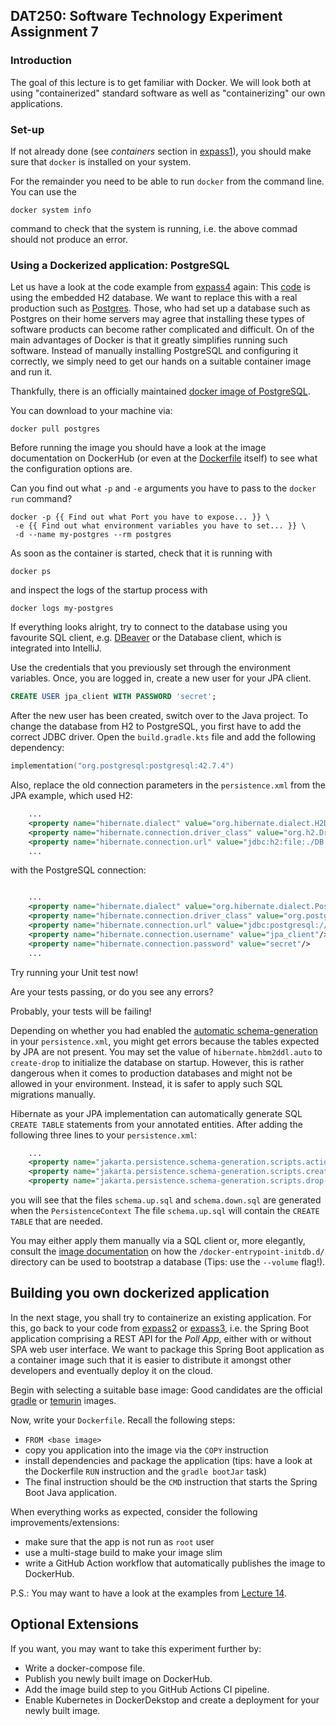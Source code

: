 ## DAT250: Software Technology Experiment Assignment 7

### Introduction 

The goal of this lecture is to get familiar with Docker.
We will look both at using "containerized" standard software as well as "containerizing" our own applications.

### Set-up

If not already done (see _containers_ section in [expass1](./expass1.md)), you should make sure that `docker` is 
installed on your system. 

For the remainder you need to be able to run `docker` from the command line.
You can use the 
```shell
docker system info
```
command to check that the system is running, i.e. the above commad should not produce an error.


### Using a Dockerized application: PostgreSQL

Let us have a look at the code example from [expass4](./expass4.md) again:
This [code](https://github.com/webminz/dat250-jpa-tutorial) is using the embedded H2 database.
We want to replace this with a real production such as [Postgres](https://www.postgresql.org/).
Those, who had set up a database such as Postgres on their home servers may agree that installing 
these types of software products can become rather complicated and difficult.
On of the main advantages of Docker is that it greatly simplifies running such software.
Instead of manually installing PostgreSQL and configuring it correctly, we simply need to get our hands
on a suitable container image and run it.

Thankfully, there is an officially maintained [docker image of PostgreSQL](https://hub.docker.com/_/postgres/).

You can download to your machine via:
```shell
docker pull postgres
```

Before running the image you should have a look at the image documentation on DockerHub (or even at the [Dockerfile](https://github.com/docker-library/postgres/blob/master/17/bullseye/Dockerfile) itself) to see what the configuration options are.

Can you find out what `-p` and `-e` arguments you have to pass to the `docker run` command?

```shell
docker -p {{ Find out what Port you have to expose... }} \
 -e {{ Find out what environment variables you have to set... }} \
 -d --name my-postgres --rm postgres
```

As soon as the container is started, check that it is running with
```shell
docker ps
```

and inspect the logs of the startup process with
```shell
docker logs my-postgres
```

If everything looks alright, try to connect to the database using you favourite SQL client, e.g. [DBeaver](https://dbeaver.io/)
or the Database client, which is integrated into IntelliJ.

Use the credentials that you previously set through the environment variables.
Once, you are logged in, create a new user for your JPA client.

```sql
CREATE USER jpa_client WITH PASSWORD 'secret';
```

After the new user has been created, switch over to the Java project.
To change the database from H2 to PostgreSQL, you first have to add the correct JDBC driver.
Open the `build.gradle.kts` file and add the following dependency:

```kotlin
implementation("org.postgresql:postgresql:42.7.4")
```

Also, replace the old connection parameters in the `persistence.xml` from the JPA example, which used H2:
```xml
    ...
    <property name="hibernate.dialect" value="org.hibernate.dialect.H2Dialect"/>
    <property name="hibernate.connection.driver_class" value="org.h2.Driver"/>
    <property name="hibernate.connection.url" value="jdbc:h2:file:./DB;DB_CLOSE_DELAY=-1"/>
    ...
```
with the PostgreSQL connection:
```xml

    ...
    <property name="hibernate.dialect" value="org.hibernate.dialect.PostgreSQLDialect"/>
    <property name="hibernate.connection.driver_class" value="org.postgresql.Driver"/>
    <property name="hibernate.connection.url" value="jdbc:postgresql://127.0.0.1:5432/postgres"/>
    <property name="hibernate.connection.username" value="jpa_client"/>
    <property name="hibernate.connection.password" value="secret"/>
    ...
```

Try running your Unit test now!

Are your tests passing, or do you see any errors?

Probably, your tests will be failing!

Depending on whether you had enabled the [automatic schema-generation](https://docs.jboss.org/hibernate/orm/6.1/userguide/html_single/Hibernate_User_Guide.html#configurations-hbmddl) in your `persistence.xml`, you might get errors because the tables expected by 
JPA are not present. 
You may set the value of `hibernate.hbm2ddl.auto` to `create-drop` to initialize the database on startup.
However, this is rather dangerous when it comes to production databases and might not be allowed in your environment.
Instead, it is safer to apply such SQL migrations manually.

Hibernate as your JPA implementation can automatically generate SQL `CREATE TABLE` statements from your annotated entities. 
After adding the following three lines to your `persistence.xml`:

```xml
    ...
    <property name="jakarta.persistence.schema-generation.scripts.action" value="drop-and-create"/>
    <property name="jakarta.persistence.schema-generation.scripts.create-target" value="schema.up.sql"/>
    <property name="jakarta.persistence.schema-generation.scripts.drop-target" value="schema.down.sql"/>
```
you will see that the files `schema.up.sql` and `schema.down.sql` are generated when the `PersistenceContext`
The file `schema.up.sql` will contain the `CREATE TABLE` that are needed.

You may either apply them manually via a SQL client or, more elegantly, consult the [image documentation](https://hub.docker.com/_/postgres/) on how the `/docker-entrypoint-initdb.d/` directory can be used to bootstrap a database (Tips: use the `--volume` flag!).


## Building you own dockerized application


In the next stage, you shall try to containerize an existing application. 
For this, go back to your code from [expass2](./expass2.md) or [expass3](./expass3.md),
i.e. the Spring Boot application comprising a REST API for the _Poll App_, either with or 
without SPA web user interface.
We want to package this Spring Boot application as a container image such that it is easier
to distribute it amongst other developers and eventually deploy it on the cloud.

Begin with selecting a suitable base image: Good candidates are the official [gradle](https://hub.docker.com/_/gradle) or [temurin](https://hub.docker.com/_/eclipse-temurin) images.

Now, write your `Dockerfile`.
Recall the following steps:

- `FROM <base image>`
- copy you application into the image via the `COPY` instruction
- install dependencies and package the application (tips: have a look at the Dockerfile `RUN` instruction and the `gradle bootJar` task)
- The final instruction should be the `CMD` instruction that starts the Spring Boot Java application.

When everything works as expected, consider the following improvements/extensions:
- make sure that the app is not run as `root` user
- use a multi-stage build to make your image slim
- write a GitHub Action workflow that automatically publishes the image to DockerHub.

P.S.: You may want to have a look at the examples from [Lecture 14](../lectureexamples/l14_containers/Dockerfile`).



## Optional Extensions 

If you want, you may want to take this experiment further by:

- Write a docker-compose file.
- Publish you newly built image on DockerHub. 
- Add the image build step to you GitHub Actions CI pipeline.
- Enable Kubernetes in DockerDekstop and create a deployment for your newly built image.


